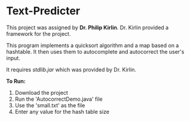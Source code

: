 # Text-Predicter

This project was assigned by __Dr. Philip Kirlin__. 
Dr. Kirlin provided a framework for the project. 

This program implements a quicksort algorithm and a map based on a hashtable. It then uses them to autocomplete and autocorrect the user's input.

It requires _stdlib.jar_ which was provided by Dr. Kirlin.

__To Run:__
1. Download the project 
2. Run the 'AutocorrectDemo.java' file
3. Use the 'small.txt' as the file 
4. Enter any value for the hash table size
